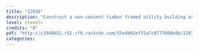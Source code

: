 ```yaml
---
title: "12936"
description: "Construct a non-consent timber framed utility building as a BCATS project"
level: <level>
credits: "8"
pdf: "http://c1940652.r52.cf0.rackcdn.com/55e4d02eff2a7c0777000e8b/12936.pdf"
categories:
---
```


